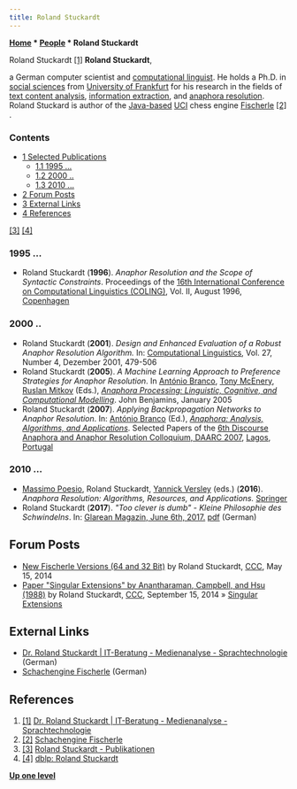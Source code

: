 ```yaml
---
title: Roland Stuckardt
---
```

**[Home](Home "Home") \* [People](People "People") \* Roland Stuckardt**



 [](File:RolandStuckardt012000.JPG) Roland Stuckardt <a id="cite-note-1" href="#cite-ref-1">[1]</a> 
**Roland Stuckardt**,  

a German computer scientist and [computational linguist](https://en.wikipedia.org/wiki/Computational_linguistics). He holds a Ph.D. in [social sciences](https://en.wikipedia.org/wiki/Social_science) from [University of Frankfurt](https://en.wikipedia.org/wiki/Goethe_University_Frankfurt) for his research in the fields of [text content analysis](https://en.wikipedia.org/wiki/Content_analysis), [information extraction](https://en.wikipedia.org/wiki/Information_extraction), and [anaphora resolution](https://en.wikipedia.org/wiki/Anaphora_%28linguistics%29#Anaphor_resolution). 
Roland Stuckard is author of the [Java-based](Java "Java") [UCI](UCI "UCI") chess engine [Fischerle](Fischerle "Fischerle") <a id="cite-note-2" href="#cite-ref-2">[2]</a> . 



### Contents


* [1 Selected Publications](#selected-publications)
	+ [1.1 1995 ...](#1995-...)
	+ [1.2 2000 ..](#2000-..)
	+ [1.3 2010 ...](#2010-...)
* [2 Forum Posts](#forum-posts)
* [3 External Links](#external-links)
* [4 References](#references)






<a id="cite-note-3" href="#cite-ref-3">[3]</a> <a id="cite-note-4" href="#cite-ref-4">[4]</a>



### 1995 ...


* Roland Stuckardt (**1996**). *Anaphor Resolution and the Scope of Syntactic Constraints*. Proceedings of the [16th International Conference on Computational Linguistics (COLING)](http://dl.acm.org/citation.cfm?id=992628&picked=prox), Vol. II, August 1996, [Copenhagen](https://en.wikipedia.org/wiki/Copenhagen)


### 2000 ..


* Roland Stuckardt (**2001**). *Design and Enhanced Evaluation of a Robust Anaphor Resolution Algorithm.* In: [Computational Linguistics](http://www.mitpressjournals.org/loi/coli), Vol. 27, Number 4, Dezember 2001, 479-506
* Roland Stuckardt (**2005**). *A Machine Learning Approach to Preference Strategies for Anaphor Resolution*. In [António Branco](http://www.di.fc.ul.pt/%7Eahb/), [Tony McEnery](http://www.ling.lancs.ac.uk/profiles/tony-mcenery), [Ruslan Mitkov](http://pers-www.wlv.ac.uk/%7Ele1825/) (Eds.), *[Anaphora Processing: Linguistic, Cognitive, and Computational Modelling](http://benjamins.com/#catalog/books/cilt.263/main)*. John Benjamins, January 2005
* Roland Stuckardt (**2007**). *Applying Backpropagation Networks to Anaphor Resolution*. In: [António Branco](http://www.di.fc.ul.pt/%7Eahb/) (Ed.), *[Anaphora: Analysis, Algorithms, and Applications](http://www.springer.com/computer/ai/book/978-3-540-71411-8)*. Selected Papers of the [6th Discourse Anaphora and Anaphor Resolution Colloquium, DAARC 2007](http://daarc2007.di.fc.ul.pt/), [Lagos, Portugal](https://en.wikipedia.org/wiki/Lagos,_Portugal)


### 2010 ...


* [Massimo Poesio](https://dblp.uni-trier.de/pers/hd/p/Poesio:Massimo), Roland Stuckardt, [Yannick Versley](https://dblp.uni-trier.de/pers/hd/v/Versley:Yannick) (eds.) (**2016**). *Anaphora Resolution: Algorithms, Resources, and Applications.* [Springer](http://www.springer.com/de/book/9783662479087)
* Roland Stuckardt (**2017**). *"Too clever is dumb" - Kleine Philosophie des Schwindelns*. In: [Glarean Magazin, June 6th, 2017.](https://glarean-magazin.ch/2017/06/06/schach-essay-to-clever-is-dumb-philosophie-des-schwindelns-roland-stuckardt/) [pdf](http://www.stuckardt.de/rsdokumente/glarean-magazin.ch-Schach-Essay%20von%20R%20Stuckardt%20Too%20clever%20is%20dumb.pdf) (German)


## Forum Posts


* [New Fischerle Versions (64 and 32 Bit)](http://www.talkchess.com/forum/viewtopic.php?t=52327) by Roland Stuckardt, [CCC](CCC "CCC"), May 15, 2014
* [Paper "Singular Extensions" by Anantharaman, Campbell, and Hsu (1988)](http://www.talkchess.com/forum/viewtopic.php?t=53713) by Roland Stuckardt, [CCC](CCC "CCC"), September 15, 2014 » [Singular Extensions](Singular_Extensions "Singular Extensions")


## External Links


* [Dr. Roland Stuckardt | IT-Beratung - Medienanalyse - Sprachtechnologie](http://www.stuckardt.de/) (German)
* [Schachengine Fischerle](http://www.stuckardt.de/index.php/schachengine-fischerle.html) (German)


## References


1. <a id="cite-ref-1" href="#cite-note-1">[1]</a> [Dr. Roland Stuckardt | IT-Beratung - Medienanalyse - Sprachtechnologie](http://www.stuckardt.de/)
2. <a id="cite-ref-2" href="#cite-note-2">[2]</a> [Schachengine Fischerle](http://www.stuckardt.de/index.php/schachengine-fischerle.html)
3. <a id="cite-ref-3" href="#cite-note-3">[3]</a> [Roland Stuckardt - Publikationen](http://www.stuckardt.de/index.php/publikationen.html)
4. <a id="cite-ref-4" href="#cite-note-4">[4]</a> [dblp: Roland Stuckardt](https://dblp.uni-trier.de/pers/hd/s/Stuckardt:Roland.html)

**[Up one level](People "People")**







 
